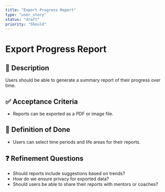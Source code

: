 ```yaml
---
title: "Export Progress Report"
type: "user_story"
status: "draft"
priority: "Should"
---
```


# Export Progress Report

## 📌 Description
Users should be able to generate a summary report of their progress over time.

## ✅ Acceptance Criteria
- Reports can be exported as a PDF or image file.

## 🎯 Definition of Done
- Users can select time periods and life areas for their reports.

## ❓ Refinement Questions
- Should reports include suggestions based on trends?
- How do we ensure privacy for exported data?
- Should users be able to share their reports with mentors or coaches?
